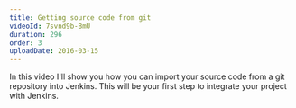 ```yaml
---
title: Getting source code from git
videoId: 7svnd9b-BmU
duration: 296
order: 3
uploadDate: 2016-03-15
---
```


In this video I'll show you how you can import your source code from a git repository into Jenkins. This will be your first step to integrate your project with Jenkins.